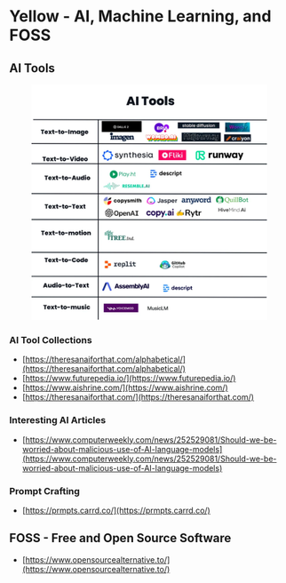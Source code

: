 # Yellow - AI, Machine Learning, and FOSS

## AI Tools

<figure><img src="../.gitbook/assets/image.png" alt=""><figcaption></figcaption></figure>

### AI Tool Collections

* [https://theresanaiforthat.com/alphabetical/](https://theresanaiforthat.com/alphabetical/)
* [https://www.futurepedia.io/](https://www.futurepedia.io/)
* [https://www.aishrine.com/](https://www.aishrine.com/)
* [https://theresanaiforthat.com/](https://theresanaiforthat.com/)

### Interesting AI Articles

* [https://www.computerweekly.com/news/252529081/Should-we-be-worried-about-malicious-use-of-AI-language-models](https://www.computerweekly.com/news/252529081/Should-we-be-worried-about-malicious-use-of-AI-language-models)

### Prompt Crafting

* [https://prmpts.carrd.co/](https://prmpts.carrd.co/) &#x20;

## FOSS - Free and Open Source Software

* [https://www.opensourcealternative.to/](https://www.opensourcealternative.to/)
